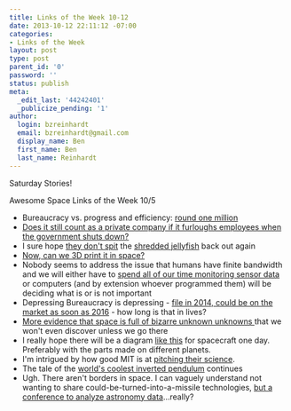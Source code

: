 ```yaml
---
title: Links of the Week 10-12
date: 2013-10-12 22:11:12 -07:00
categories:
- Links of the Week
layout: post
type: post
parent_id: '0'
password: ''
status: publish
meta:
  _edit_last: '44242401'
  _publicize_pending: '1'
author:
  login: bzreinhardt
  email: bzreinhardt@gmail.com
  display_name: Ben
  first_name: Ben
  last_name: Reinhardt
---
```


<p>Saturday Stories!</p>
<p>Awesome Space Links of the Week 10/5</p>
<ul>
<li>Bureaucracy vs. progress and efficiency: <a href="http://www.npr.org/blogs/money/2013/10/04/229224964/episode-489-the-invisible-plumbing-of-our-economy?ft=1&amp;f=93559255&amp;utm_medium=App.net&amp;utm_source=PourOver" target="_blank">round one million</a></li>
<li><a href="http://www.ft.com/intl/cms/s/0/95503cc8-2f6f-11e3-8b7e-00144feab7de.html?ftcamp=crm/email/2013108/nbe/Aerospace/product&amp;siteedition=intl#axzz2hBNFghWG" target="_blank">Does it still count as a private company if it furloughs employees when the government shuts down?</a></li>
<li>I sure hope <a href="http://news.discovery.com/tech/robotics/robot-targets-jellyfish-and-shreds-them-131003.htm" target="_blank">they don't spit</a> the <a href="http://www.jellyfishfacts.net/can-dead-jellyfish-sting.html" target="_blank">shredded jellyfish</a> back out again</li>
<li><a href="http://www.bbc.co.uk/news/science-environment-24400101" target="_blank">Now, can we 3D print it in space?</a></li>
<li>Nobody seems to address the issue that humans have finite bandwidth and we will either have to <a href="http://fora.tv/2013/09/22/age_of_contextthe_future_of_consumer_electronics" target="_blank">spend all of our time monitoring sensor data </a>or computers (and by extension whoever programmed them) will be deciding what is or is not important</li>
<li>Depressing Bureaucracy is depressing - <a href="http://www.newscientist.com/article/dn24363-worlds-first-malaria-vaccine-on-course-for-2015.html#.UlTNTvLlnpo" target="_blank">file in 2014, could be on the market as soon as 2016</a> - how long is that in lives?</li>
<li><a href="http://news.nationalgeographic.com/news/2013/10/131009-diamonds-saturn-jupiter-planet-science-space/" target="_blank">More evidence that space is full of bizarre unknown unknowns </a>that we won't even discover unless we go there</li>
<li>I really hope there will be a diagram <a href="http://cafehayek.com/2013/10/i-airplane.html" target="_blank">like this</a> for spacecraft one day. Preferably with the parts made on different planets.</li>
<li>I'm intrigued by how good MIT is at <a href="http://mashable.com/2013/10/06/self-assembling-robots/" target="_blank">pitching their science</a>.</li>
<li>The tale of the <a href="http://www.newspacejournal.com/2013/10/12/grasshopper-flies-again-sets-new-altitude-record/" target="_blank">world's coolest inverted pendulum</a> continues</li>
<li>Ugh. There aren't borders in space. I can vaguely understand not wanting to share could-be-turned-into-a-missile technologies, <a href="http://www.spacepolitics.com/2013/10/10/kepler-conference-caught-in-a-chinese-puzzle/" target="_blank">but a conference to analyze astronomy data</a>...really?</li>
</ul>
